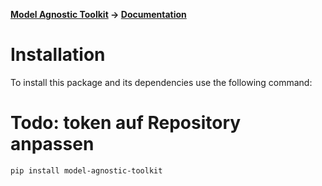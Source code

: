 **[Model Agnostic Toolkit](../README.md) → [Documentation](README.md)**

# Installation

To install this package and its dependencies use the following command:
# Todo: token auf Repository anpassen
```shell
pip install model-agnostic-toolkit
```

<!-- internal links -->
[Model Agnostic Toolkit]: ../README.md

<!-- external links -->
[conda]: https://conda.io
[Git]: https://git-scm.com
[pip]: https://pypi.org/project/pip
[Python]: https://www.python.org
